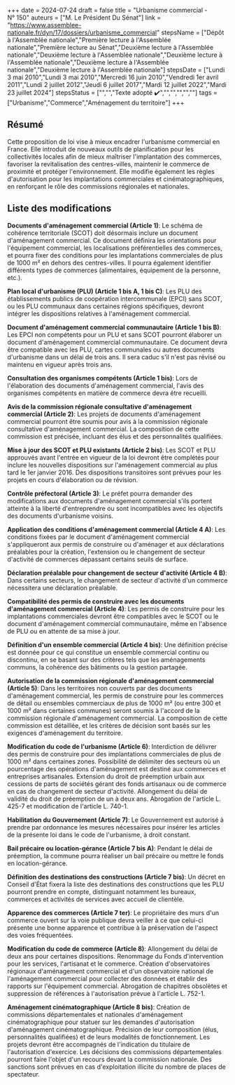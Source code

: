 +++
date = 2024-07-24
draft = false
title = "Urbanisme commercial - N° 150"
auteurs = ["M. Le Président Du Sénat"]
link = "https://www.assemblee-nationale.fr/dyn/17/dossiers/urbanisme_commercial"
stepsName = ["Dépôt à l'Assemblée nationale","Première lecture à l'Assemblée nationale","Première lecture au Sénat","Deuxième lecture à l'Assemblée nationale","Deuxième lecture à l'Assemblée nationale","Deuxième lecture à l'Assemblée nationale","Deuxième lecture à l'Assemblée nationale","Deuxième lecture à l'Assemblée nationale"]
stepsDate = ["Lundi 3 mai 2010","Lundi 3 mai 2010","Mercredi 16 juin 2010","Vendredi 1er avril 2011","Lundi 2 juillet 2012","Jeudi 6 juillet 2017","Mardi 12 juillet 2022","Mardi 23 juillet 2024"]
stepsStatus = ["","","Texte adopté ✔️","","","","",""]
tags = ["Urbanisme","Commerce","Aménagement du territoire"]
+++

## Résumé

Cette proposition de loi vise à mieux encadrer l'urbanisme commercial en France. Elle introduit de nouveaux outils de planification pour les collectivités locales afin de mieux maîtriser l'implantation des commerces, favoriser la revitalisation des centres-villes, maintenir le commerce de proximité et protéger l'environnement. Elle modifie également les règles d'autorisation pour les implantations commerciales et cinématographiques, en renforçant le rôle des commissions régionales et nationales.

## Liste des modifications

**Documents d'aménagement commercial (Article 1)**: Le schéma de cohérence territoriale (SCOT) doit désormais inclure un document d'aménagement commercial. Ce document définira les orientations pour l'équipement commercial, les localisations préférentielles des commerces, et pourra fixer des conditions pour les implantations commerciales de plus de 1000 m² en dehors des centres-villes. Il pourra également identifier différents types de commerces (alimentaires, équipement de la personne, etc.).

**Plan local d'urbanisme (PLU) (Article 1 bis A, 1 bis C)**: Les PLU des établissements publics de coopération intercommunale (EPCI) sans SCOT, ou les PLU communaux dans certaines régions spécifiques, devront intégrer les dispositions relatives à l'aménagement commercial.

**Document d'aménagement commercial communautaire (Article 1 bis B)**: Les EPCI non compétents pour un PLU et sans SCOT pourront élaborer un document d'aménagement commercial communautaire. Ce document devra être compatible avec les PLU, cartes communales ou autres documents d'urbanisme dans un délai de trois ans. Il sera caduc s'il n'est pas révisé ou maintenu en vigueur après trois ans.

**Consultation des organismes compétents (Article 1 bis)**: Lors de l'élaboration des documents d'aménagement commercial, l'avis des organismes compétents en matière de commerce devra être recueilli.

**Avis de la commission régionale consultative d'aménagement commercial (Article 2)**: Les projets de documents d'aménagement commercial pourront être soumis pour avis à la commission régionale consultative d'aménagement commercial. La composition de cette commission est précisée, incluant des élus et des personnalités qualifiées.

**Mise à jour des SCOT et PLU existants (Article 2 bis)**: Les SCOT et PLU approuvés avant l'entrée en vigueur de la loi devront être complétés pour inclure les nouvelles dispositions sur l'aménagement commercial au plus tard le 1er janvier 2016. Des dispositions transitoires sont prévues pour les projets en cours d'élaboration ou de révision.

**Contrôle préfectoral (Article 3)**: Le préfet pourra demander des modifications aux documents d'aménagement commercial s'ils portent atteinte à la liberté d'entreprendre ou sont incompatibles avec les objectifs des documents d'urbanisme voisins.

**Application des conditions d'aménagement commercial (Article 4 A)**: Les conditions fixées par le document d'aménagement commercial s'appliqueront aux permis de construire ou d'aménager et aux déclarations préalables pour la création, l'extension ou le changement de secteur d'activité de commerces dépassant certains seuils de surface.

**Déclaration préalable pour changement de secteur d'activité (Article 4 B)**: Dans certains secteurs, le changement de secteur d'activité d'un commerce nécessitera une déclaration préalable.

**Compatibilité des permis de construire avec les documents d'aménagement commercial (Article 4)**: Les permis de construire pour les implantations commerciales devront être compatibles avec le SCOT ou le document d'aménagement commercial communautaire, même en l'absence de PLU ou en attente de sa mise à jour.

**Définition d'un ensemble commercial (Article 4 bis)**: Une définition précise est donnée pour ce qui constitue un ensemble commercial continu ou discontinu, en se basant sur des critères tels que les aménagements communs, la cohérence des bâtiments ou la gestion partagée.

**Autorisation de la commission régionale d'aménagement commercial (Article 5)**: Dans les territoires non couverts par des documents d'aménagement commercial, les permis de construire pour les commerces de détail ou ensembles commerciaux de plus de 1000 m² (ou entre 300 et 1000 m² dans certaines communes) seront soumis à l'accord de la commission régionale d'aménagement commercial. La composition de cette commission est détaillée, et les critères de décision sont basés sur les exigences d'aménagement du territoire.

**Modification du code de l'urbanisme (Article 6)**: Interdiction de délivrer des permis de construire pour des implantations commerciales de plus de 1000 m² dans certaines zones. Possibilité de délimiter des secteurs où un pourcentage des opérations d'aménagement est destiné aux commerces et entreprises artisanales. Extension du droit de préemption urbain aux cessions de parts de sociétés gérant des fonds artisanaux ou de commerce en cas de changement de secteur d'activité. Allongement du délai de validité du droit de préemption de un à deux ans. Abrogation de l'article L. 425-7 et modification de l'article L. 740-1.

**Habilitation du Gouvernement (Article 7)**: Le Gouvernement est autorisé à prendre par ordonnance les mesures nécessaires pour insérer les articles de la présente loi dans le code de l'urbanisme, à droit constant.

**Bail précaire ou location-gérance (Article 7 bis A)**: Pendant le délai de préemption, la commune pourra réaliser un bail précaire ou mettre le fonds en location-gérance.

**Définition des destinations des constructions (Article 7 bis)**: Un décret en Conseil d'État fixera la liste des destinations des constructions que les PLU pourront prendre en compte, distinguant notamment les bureaux, commerces et activités de services avec accueil de clientèle.

**Apparence des commerces (Article 7 ter)**: Le propriétaire des murs d'un commerce ouvert sur la voie publique devra veiller à ce que celui-ci présente une bonne apparence et contribue à la préservation de l'aspect des voies fréquentées.

**Modification du code de commerce (Article 8)**: Allongement du délai de deux ans pour certaines dispositions. Renommage du Fonds d'intervention pour les services, l'artisanat et le commerce. Création d'observatoires régionaux d'aménagement commercial et d'un observatoire national de l'aménagement commercial pour collecter des données et établir des rapports sur l'équipement commercial. Abrogation de chapitres obsolètes et suppression de références à l'autorisation prévue à l'article L. 752-1.

**Aménagement cinématographique (Article 8 bis)**: Création de commissions départementales et nationales d'aménagement cinématographique pour statuer sur les demandes d'autorisation d'aménagement cinématographique. Précision de leur composition (élus, personnalités qualifiées) et de leurs modalités de fonctionnement. Les projets devront être accompagnés de l'indication du titulaire de l'autorisation d'exercice. Les décisions des commissions départementales pourront faire l'objet d'un recours devant la commission nationale. Des sanctions sont prévues en cas d'exploitation illicite du nombre de places de spectateur.
